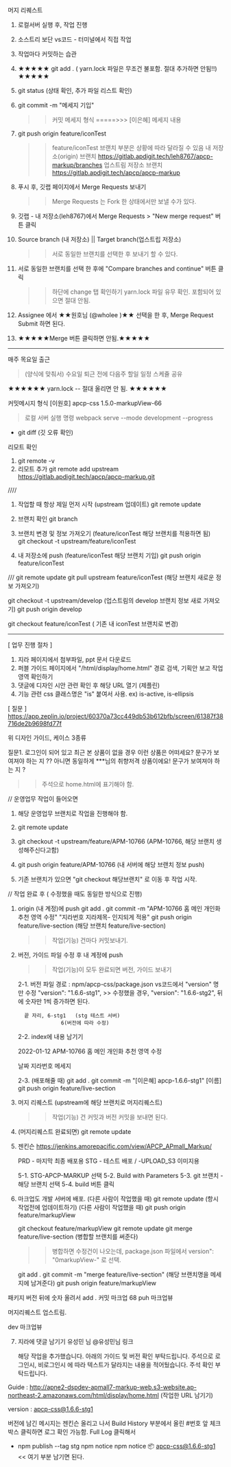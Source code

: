 머지 리퀘스트 


1. 로컬서버 실행 후, 작업 진행
2. 소스트리 보단 vs코드 - 터미널에서 직접 작업
3. 작업마다 커밋하는 습관
4. ★★★★★ git add . ( yarn.lock 파일은 무조건 불포함. 절대 추가하면 안됨!!) ★★★★★
5. git status (상태 확인, 추가 파일 리스트 확인)
6. git commit -m "메세지 기입" 
   >> 커밋 메세지 형식  =====>>>   [이은혜] 메세지 내용
7. git push origin feature/iconTest
   >> feature/iconTest 브랜치 부분은 상황에 따라 달라질 수 있음
   >> 내 저장소(origin) 브랜치    https://gitlab.apdigit.tech/leh8767/apcp-markup/branches
   >> 업스트림 저장소 브랜치    https://gitlab.apdigit.tech/apcp/apcp-markup

8. 푸시 후, 깃랩 페이지에서 Merge Requests 보내기
   >> Merge Requests 는 Fork 한 상태에서만 보낼 수가 있다.
9. 깃랩 - 내 저장소(leh8767)에서 Merge Requests > "New merge request" 버튼 클릭
10. Source branch (내 저장소)   ||   Target branch(업스트립 저장소)
    >> 서로 동일한 브랜치를 선택한 후 보내기 할 수 있다.
11. 서로 동일한 브랜치를 선택 한 후에 "Compare branches and continue" 버튼 클릭
    >> 하단에 change 탭 확인하기
    >> yarn.lock 파일 유무 확인. 포함되어 있으면 절대 안됨.
12. Assignee 에서 ★★원호님  (@wholee )★★ 선택을 한 후, Merge Request Submit 하면 된다.
13. ★★★★★Merge 버튼 클릭하면 안됨.★★★★★

-------


매주 목요일 출근
> (양식에 맞춰서) 수요일 퇴근 전에 다음주 할일 일정 스케쥴 공유


★★★★★★ yarn.lock -- 절대 올리면 안 됨. ★★★★★★


커밋메시지 형식
[이원호] apcp-css 1.5.0-markupView-66


> 로컬 서버 실행 명령
webpack serve --mode development --progress


* git diff  (깃 오류 확인)

리모트 확인
1. git remote -v
2. 리모트 추가
git remote add upstream https://gitlab.apdigit.tech/apcp/apcp-markup.git



////
1. 작업할 때 항상 제일 먼저 시작 (upstream 업데이트)
git remote update

2. 브랜치 확인
git branch

3. 브랜치 변경 및 정보 가져오기  (feature/iconTest 해당 브랜치를 적용하면 됨)     
git checkout -t upstream/feature/iconTest

4. 내 저장소에 push (feature/iconTest 해당 브랜치 기입)
git push origin feature/iconTest




///
git remote update
git pull upstream feature/iconTest  (해당 브랜치 새로운 정보 가져오기)

git checkout -t upstream/develop   (업스트림의 develop 브랜치 정보 새로 가져오기)
git push origin develop

git checkout feature/iconTest ( 기존 내 iconTest 브랜치로 변경)







----




[ 업무 진행 절차 ]
1. 지라 페이지에서 첨부파일, ppt 문서 다운로드
2. 퍼블 가이드 페이지에서 "/html/display/home.html" 경로 검색, 
   기획안 보고 작업 영역 확인하기
3. 댓글에 디자인 시안 관련 확인 후 해당 URL 열기 (제플린)
4. 기능 관련 css 클래스명은 "is" 붙여서 사용. ex) is-active, is-ellipsis

[ 질문 ]
https://app.zeplin.io/project/60370a73cc449db53b612bfb/screen/61387f38716de2b9698fd77f

위 디자인 가이드, 케이스 3종류

질문1.
로그인이 되어 있고 최근 본 상품이 없을 경우 
이런 상품은 어떠세요? 문구가 보여져야 하는 지 ??
아니면 동일하게 ***님의 취향저격 상품이에요! 문구가 보여져야 하는 지 ?

>> 주석으로 home.html에 표기해야 함.


// 운영업무 작업이 들어오면
1. 해당 운영업무 브랜치로 작업을 진행해야 함.
2. git remote update
3. git checkout -t upstream/feature/APM-10766  (APM-10766, 해당 브랜치 생성해주신다고함)
4. git push origin feature/APM-10766                (내 서버에 해당 브랜치 정보 push)

5. 기존 브랜치가 있으면  "git checkout 해당브랜치" 로 이동 후 작업 시작.

// 작업 완료 후 ( 수정했을 때도 동일한 방식으로 진행)
1. origin (내 계정)에 push 
   git add .
   git commit -m "APM-10766 홈 메인 개인화 추천 영역 수정"
                        "지라번호 지라제목- 인지되게 적용"
   git push origin feature/live-section  (해당 브랜치 feature/live-section)

   >> 작업(기능) 건마다 커밋보내기.
 

2. 버전, 가이드 파일 수정 후 내 계정에 push
   >> 작업(기능)이 모두 완료되면 버전, 가이드 보내기

   2-1. 버전 
         파일 경로 : npm/apcp-css/package.json 
         vs코드에서 "version" 명만 수정
         "version": "1.6.6-stg1",
         >> 수정했을 경우,  "version": "1.6.6-stg2", 
              뒤에 숫자만 1씩 증가하면 된다.
    
         끝 자리, 6-stg1   (stg 테스트 서버)
                     6(버전에 따라 수정)

   2-2. index에 내용 남기기
   <p>2022-01-12 APM-10766 홈 메인 개인화 추천 영역 수정</p>
         날짜          지라번호      메세지

   2-3. (배포해줄 때)
   git add .
   git commit -m "[이은혜] apcp-1.6.6-stg1"
                         [이름]   
   git push origin feature/live-section 

 
3. 머지 리퀘스트 (upstream에 해당 브랜치로 머지리퀘스트)
   >> 작업(기능) 건 커밋과 버전 커밋을 보내면 된다.


4. (머지리퀘스트 완료되면) git remote update

5. 젠킨슨
   https://jenkins.amorepacific.com/view/APCP_APmall_Markup/
 
   PRD - 마지막 최종 배포용
   STG - 테스트 배포   /  -UPLOAD_S3 이미지용

   5-1. STG-APCP-MARKUP 선택
   5-2. Build with Parameters
   5-3. git 브랜치 - 해당 브랜치 선택
   5-4. build 버튼 클릭
  
6. 마크업도 개발 서버에 배포.
   (다른 사람이 작업했을 때) git remote update (항시 작업전에 업데이트하기)
   (다른 사람이 작업했을 때) git push origin feature/markupView

   git checkout feature/markupView
   git remote update
   git merge feature/live-section (병합할 브랜치를 써준다)
   >> 병합하면 수정건이 나오는데, package.json 파일에서 
         version": "0markupView-" 로 선택.
 
   git add .
   git commit -m "merge feature/live-section" (해당 브랜치명을 메세지에 남겨준다)
   git push origin feature/markupView

패키지 버전 뒤에 숫자 올려서 
add .
커밋 마크업 68
puh 마크업뷰

머지리퀘스트 업스트림.

dev 마크업뷰


7. 지라에 댓글 남기기
   유성민 님   @유성민님 링크

   해당 작업을 추가했습니다. 
   아래의 가이드 및 버전 확인 부탁드립니다.
   주석으로 로그인시, 비로그인시 에 따라 텍스트가 달라지는 내용을 적어뒀습니다.
   주석 확인 부탁드립니다.

  Guide : http://apne2-dspdev-apmall7-markup-web.s3-website.ap-northeast-2.amazonaws.com/html/display/home.html
  (작업한 URL 남기기)
  
  version : apcp-css@1.6.6-stg1

  버전에 남긴 메시지는 젠킨슨 올리고 나서
  Build History 부분에서 올린 #번호 앞 체크박스 클릭하면 로그 확인 가능함.
  Full Log 클릭해서
  + npm publish --tag stg
  npm notice 
  npm notice 📦  apcp-css@1.6.6-stg1   << 여기 부분 남기면 된다.

